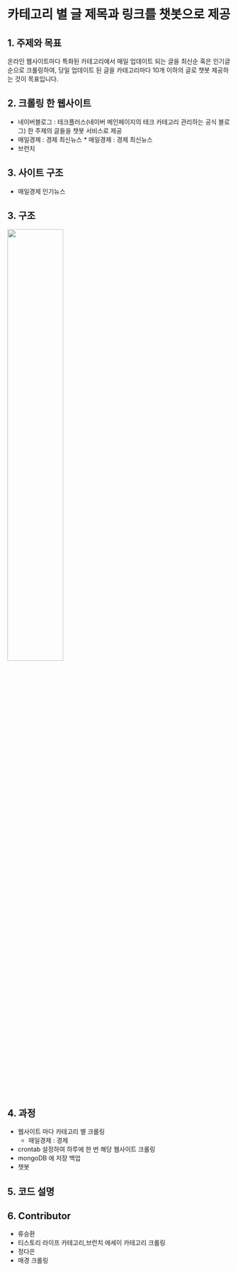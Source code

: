 카테고리 별 글 제목과 링크를 챗봇으로 제공
====================================================

## 1. 주제와 목표
온라인 웹사이트마다 특화된 카테고리에서 매일 업데이트 되는 글을 최신순 혹은 인기글 순으로 크롤링하여, 당일 업데이트 된 글을 카테고리마다 10개 이하의 글로 챗봇 제공하는 것이 목표입니다.

## 2. 크롤링 한 웹사이트
 
 * 네이버블로그 : 테크플러스(네이버 메인페이지의 테크 카테고리 관리하는 공식 블로그)
한 주제의 글들을 챗봇 서비스로 제공
 * 매일경제 : 경제 최신뉴스 * 매일경제 : 경제 최신뉴스
 * 브런치


## 3. 사이트 구조

 * 매일경제 인기뉴스 


## 3. 구조
<img src="https://user-images.githubusercontent.com/75604413/110244724-7092d580-7fa3-11eb-9a8f-f1f65c97cd44.png" width="50%" height="50%"/>


## 4. 과정

  * 웹사이트 마다 카테고리 별 크롤링 
    * 매일경제 : 경제
  * crontab 설정하여 하루에 한 번 해당 웹사이트 크롤링
  * mongoDB 에 저장 백업
  * 챗봇 

## 5. 코드 설명


## 6. Contributor

 * 류승환 
  *  티스토리 라이프 카테고리,브런치 에세이 카테고리 크롤링
 * 정다은 
  * 매경 크롤링

